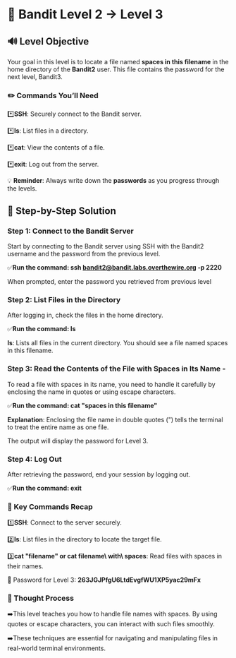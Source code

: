 # 🎲 Bandit Level 2 → Level 3



## 🔊 Level Objective


Your goal in this level is to locate a file named **spaces in this filename** in the home directory of the **Bandit2** user. This file contains the password for the next level, Bandit3.



### ✏️ Commands You’ll Need

:asterisk:**SSH**: Securely connect to the Bandit server.

:asterisk:**ls**: List files in a directory.

:asterisk:**cat**: View the contents of a file.

:asterisk:**exit**: Log out from the server.



💡 **Reminder**: Always write down the **passwords** as you progress through the levels.




## 📃 Step-by-Step Solution


### Step 1: Connect to the Bandit Server


Start by connecting to the Bandit server using SSH with the Bandit2 username and the password from the previous level.

:white_check_mark:**Run the command: ssh bandit2@bandit.labs.overthewire.org -p 2220**

When prompted, enter the password you retrieved from previous level



### Step 2: List Files in the Directory


After logging in, check the files in the home directory.

:white_check_mark:**Run the command: ls**


**ls**: Lists all files in the current directory. You should see a file named spaces in this filename.




### Step 3: Read the Contents of the File with Spaces in Its Name -


To read a file with spaces in its name, you need to handle it carefully by enclosing the name in quotes or using escape characters.

:white_check_mark:**Run the command: cat "spaces in this filename"** 

**Explanation**: Enclosing the file name in double quotes (") tells the terminal to treat the entire name as one file.


The output will display the password for Level 3.



### Step 4: Log Out

After retrieving the password, end your session by logging out.

:white_check_mark:**Run the command: exit**







### :round_pushpin: Key Commands Recap

:one:**SSH**: Connect to the server securely.

:two:**ls**: List files in the directory to locate the target file.

:three:**cat "filename" or cat filename\ with\ spaces**: Read files with spaces in their names.

🔑 Password for Level 3: **263JGJPfgU6LtdEvgfWU1XP5yac29mFx**


### 🔎 Thought Process

:arrow_right:This level teaches you how to handle file names with spaces. By using quotes or escape characters, you can interact with such files smoothly. 

:arrow_right:These techniques are essential for navigating and manipulating files in real-world terminal environments.